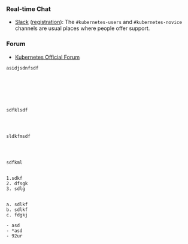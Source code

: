 
### Real-time Chat

* [Slack](https://kubernetes.slack.com) ([registration](https://slack.k8s.io)):
The `#kubernetes-users` and `#kubernetes-novice` channels are usual places where
people offer support.

### Forum

* [Kubernetes Official Forum](https://discuss.kubernetes.io)

```
asidjsdnfsdf







sdfklsdf




sldkfmsdf




sdfkml


1.sdkf
2. dfsgk
3. sdlg


a. sdlkf
b. sdlkf
c. fdgkj

- asd
- *asd
- 92ur
```

